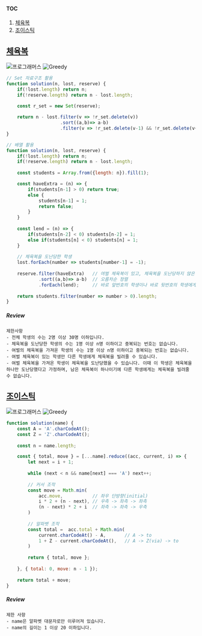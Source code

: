 #### TOC
1. [체육복](#체육복)
1. [조이스틱](#조이스틱)

## [체육복](https://school.programmers.co.kr/learn/courses/30/lessons/42862)

<img src="https://img.shields.io/badge/-프로그래머스-1e2a3c" alt="프로그래머스"/> <img src="https://img.shields.io/badge/-Greedy-red" alt="Greedy"/> 

```js
// Set 자료구조 활용
function solution(n, lost, reserve) {
    if(!lost.length) return n;
    if(!reserve.length) return n - lost.length;

    const r_set = new Set(reserve);
    
    return n - lost.filter(v => !r_set.delete(v))
                    .sort((a,b)=> a-b)
                    .filter(v => !r_set.delete(v-1) && !r_set.delete(v+1)).length;
}

// 배열 활용 
function solution(n, lost, reserve) {
    if(!lost.length) return n;
    if(!reserve.length) return n - lost.length;
    
    const students = Array.from({length: n}).fill(1);

    const haveExtra = (n) => {
        if(students[n-1] > 0) return true;
        else {
            students[n-1] = 1;
            return false;
        }
    }
    
    const lend = (n) => {
        if(students[n-2] < 0) students[n-2] = 1;
        else if(students[n] < 0) students[n] = 1;
    }
    
    // 체육복을 도난당한 학생
    lost.forEach(number => students[number-1] = -1);
   
    reserve.filter(haveExtra)   // 여벌 체육복이 있고, 체육복을 도난당하지 않은 학생 
            .sort((a,b)=> a-b)  // 오름차순 정렬
            .forEach(lend);     // 바로 앞번호의 학생이나 바로 뒷번호의 학생에게 빌려줌
    
    return students.filter(number => number > 0).length;
}
```

##### Review 

```
제한사항
- 전체 학생의 수는 2명 이상 30명 이하입니다.
- 체육복을 도난당한 학생의 수는 1명 이상 n명 이하이고 중복되는 번호는 없습니다.
- 여벌의 체육복을 가져온 학생의 수는 1명 이상 n명 이하이고 중복되는 번호는 없습니다.
- 여벌 체육복이 있는 학생만 다른 학생에게 체육복을 빌려줄 수 있습니다.
- 여벌 체육복을 가져온 학생이 체육복을 도난당했을 수 있습니다. 이때 이 학생은 체육복을 하나만 도난당했다고 가정하며, 남은 체육복이 하나이기에 다른 학생에게는 체육복을 빌려줄 수 없습니다.
```

## [조이스틱](https://school.programmers.co.kr/learn/courses/30/lessons/42860)

<img src="https://img.shields.io/badge/-프로그래머스-1e2a3c" alt="프로그래머스"/> <img src="https://img.shields.io/badge/-Greedy-red" alt="Greedy"/> 

```js
function solution(name) {
    const A = 'A'.charCodeAt();
    const Z = 'Z'.charCodeAt();
    
    const n = name.length;

    const { total, move } = [...name].reduce((acc, current, i) => {
        let next = i + 1;
        
        while (next < n && name[next] === 'A') next++;
        
        // 커서 조작 
        const move = Math.min(
            acc.move,           // 좌우 단방향(initial)    
            i * 2 + (n - next), // 우측 -> 좌측 -> 좌측 
            (n - next) * 2 + i  // 좌측 -> 좌측 -> 우측
        )
        
        // 알파벳 조작
        const total =  acc.total + Math.min(
            current.charCodeAt() - A,       // A -> to
            1 + Z - current.charCodeAt(),   // A -> Z(via) -> to
        )
                
        return { total, move };
                                        
    }, { total: 0, move: n - 1 });
    
    return total + move;   
}
```

##### Review 

```
제한 사항
- name은 알파벳 대문자로만 이루어져 있습니다.
- name의 길이는 1 이상 20 이하입니다.
```

